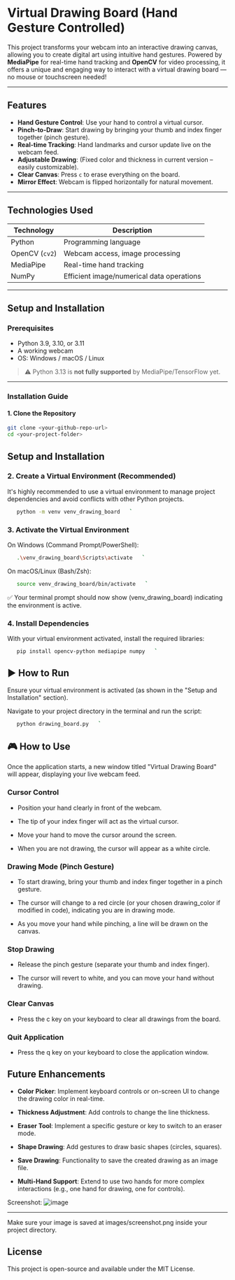 # Virtual Drawing Board (Hand Gesture Controlled)

This project transforms your webcam into an interactive drawing canvas, allowing you to create digital art using intuitive hand gestures. Powered by **MediaPipe** for real-time hand tracking and **OpenCV** for video processing, it offers a unique and engaging way to interact with a virtual drawing board — no mouse or touchscreen needed!

---

## Features

- **Hand Gesture Control**: Use your hand to control a virtual cursor.
- **Pinch-to-Draw**: Start drawing by bringing your thumb and index finger together (pinch gesture).
- **Real-time Tracking**: Hand landmarks and cursor update live on the webcam feed.
- **Adjustable Drawing**: (Fixed color and thickness in current version – easily customizable).
- **Clear Canvas**: Press `c` to erase everything on the board.
- **Mirror Effect**: Webcam is flipped horizontally for natural movement.

---

## Technologies Used

| Technology | Description |
|------------|-------------|
| Python | Programming language |
| OpenCV (`cv2`) | Webcam access, image processing |
| MediaPipe | Real-time hand tracking |
| NumPy | Efficient image/numerical data operations |

---

## Setup and Installation

### Prerequisites

- Python 3.9, 3.10, or 3.11
- A working webcam
- OS: Windows / macOS / Linux  
> ⚠️ Python 3.13 is **not fully supported** by MediaPipe/TensorFlow yet.

---

### Installation Guide

#### 1. Clone the Repository

```bash
git clone <your-github-repo-url>
cd <your-project-folder>
```

Setup and Installation
----------------------

### 2. Create a Virtual Environment (Recommended)

It's highly recommended to use a virtual environment to manage project dependencies and avoid conflicts with other Python projects.

```bash
   python -m venv venv_drawing_board   `
```
### 3. Activate the Virtual Environment

On Windows (Command Prompt/PowerShell):

```bash
   .\venv_drawing_board\Scripts\activate   `
```
On macOS/Linux (Bash/Zsh):

```bash
   source venv_drawing_board/bin/activate   `
```
✅ Your terminal prompt should now show (venv\_drawing\_board) indicating the environment is active.

### 4. Install Dependencies

With your virtual environment activated, install the required libraries:

```bash
   pip install opencv-python mediapipe numpy   `
```
▶️ How to Run
-------------

Ensure your virtual environment is activated (as shown in the "Setup and Installation" section).

Navigate to your project directory in the terminal and run the script:
```bash
   python drawing_board.py   `
```
🎮 How to Use
-------------

Once the application starts, a new window titled "Virtual Drawing Board" will appear, displaying your live webcam feed.

### Cursor Control

*   Position your hand clearly in front of the webcam.
    
*   The tip of your index finger will act as the virtual cursor.
    
*   Move your hand to move the cursor around the screen.
    
*   When you are not drawing, the cursor will appear as a white circle.
    

### Drawing Mode (Pinch Gesture)

*   To start drawing, bring your thumb and index finger together in a pinch gesture.
    
*   The cursor will change to a red circle (or your chosen drawing\_color if modified in code), indicating you are in drawing mode.
    
*   As you move your hand while pinching, a line will be drawn on the canvas.
    

### Stop Drawing

*   Release the pinch gesture (separate your thumb and index finger).
    
*   The cursor will revert to white, and you can move your hand without drawing.
    

### Clear Canvas

*   Press the c key on your keyboard to clear all drawings from the board.
    

### Quit Application

*   Press the q key on your keyboard to close the application window.
    

Future Enhancements
----------------------

*   **Color Picker**: Implement keyboard controls or on-screen UI to change the drawing color in real-time.
    
*   **Thickness Adjustment**: Add controls to change the line thickness.
    
*   **Eraser Tool**: Implement a specific gesture or key to switch to an eraser mode.
    
*   **Shape Drawing**: Add gestures to draw basic shapes (circles, squares).
    
*   **Save Drawing**: Functionality to save the created drawing as an image file.
    
*   **Multi-Hand Support**: Extend to use two hands for more complex interactions (e.g., one hand for drawing, one for controls).
    

Screenshot:
![image](https://github.com/user-attachments/assets/752a1e7a-c28f-47c0-9a0b-e4269f4eefce)


-------------

 Make sure your image is saved at images/screenshot.png inside your project directory.

License
----------

This project is open-source and available under the MIT License.
